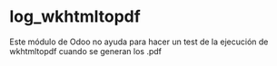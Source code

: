 # log_wkhtmltopdf
Este módulo de Odoo no ayuda para hacer un test de la ejecución de wkhtmltopdf cuando se generan los .pdf 
